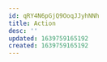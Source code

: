 ```yaml
---
id: qRY4N6pGjQ9OoqJJyhNNh
title: Action
desc: ''
updated: 1639759165192
created: 1639759165192
---
```


